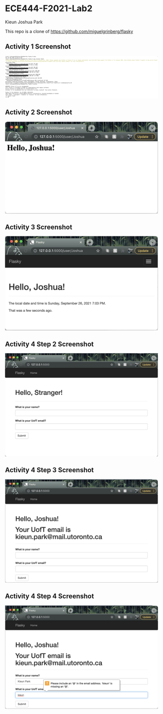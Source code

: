 # ECE444-F2021-Lab2

Kieun Joshua Park

This repo is a clone of https://github.com/miguelgrinberg/flasky

## Activity 1 Screenshot
![Alt text](https://github.com/kjoshuapark/ECE444-F2021-Lab2/blob/main/screenshots/Screen%20Shot%202021-09-25%20at%204.33.09%20PM.png)

## Activity 2 Screenshot
![Alt text](https://github.com/kjoshuapark/ECE444-F2021-Lab2/blob/main/screenshots/Screen%20Shot%202021-09-25%20at%209.10.01%20PM.png)

## Activity 3 Screenshot
![Alt text](https://github.com/kjoshuapark/ECE444-F2021-Lab2/blob/main/screenshots/Screen%20Shot%202021-09-26%20at%207.03.46%20PM.png)

## Activity 4 Step 2 Screenshot
![Alt text](https://github.com/kjoshuapark/ECE444-F2021-Lab2/blob/main/screenshots/Screen%20Shot%202021-09-26%20at%207.54.19%20PM.png)

## Activity 4 Step 3 Screenshot
![Alt text](https://github.com/kjoshuapark/ECE444-F2021-Lab2/blob/main/screenshots/Screen%20Shot%202021-09-26%20at%207.59.45%20PM.png)

## Activity 4 Step 4 Screenshot
![Alt text](https://github.com/kjoshuapark/ECE444-F2021-Lab2/blob/main/screenshots/Screen%20Shot%202021-09-26%20at%208.03.55%20PM.png)
